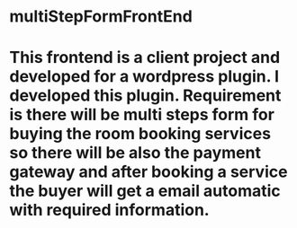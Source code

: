 # multiStepFormFrontEnd

# This frontend is a client project and developed for a wordpress plugin. I developed this plugin. Requirement is there will be multi steps form for buying the room booking services so there will be also the payment gateway and after booking a service the buyer will get a email automatic with required information.
